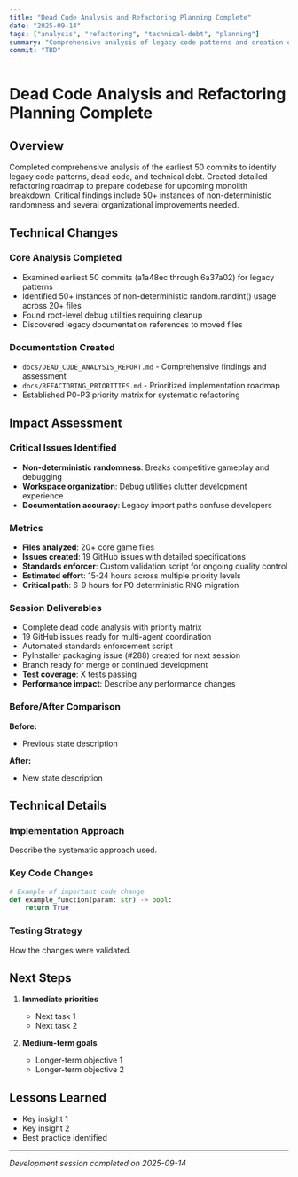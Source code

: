 ```yaml
---
title: "Dead Code Analysis and Refactoring Planning Complete"
date: "2025-09-14"
tags: ["analysis", "refactoring", "technical-debt", "planning"]
summary: "Comprehensive analysis of legacy code patterns and creation of prioritized refactoring plan for monolith breakdown preparation"
commit: "TBD"
---
```


# Dead Code Analysis and Refactoring Planning Complete

## Overview

Completed comprehensive analysis of the earliest 50 commits to identify legacy code patterns, dead code, and technical debt. Created detailed refactoring roadmap to prepare codebase for upcoming monolith breakdown. Critical findings include 50+ instances of non-deterministic randomness and several organizational improvements needed.

## Technical Changes

### Core Analysis Completed
- Examined earliest 50 commits (a1a48ec through 6a37a02) for legacy patterns
- Identified 50+ instances of non-deterministic random.randint() usage across 20+ files  
- Found root-level debug utilities requiring cleanup
- Discovered legacy documentation references to moved files

### Documentation Created
- `docs/DEAD_CODE_ANALYSIS_REPORT.md` - Comprehensive findings and assessment
- `docs/REFACTORING_PRIORITIES.md` - Prioritized implementation roadmap
- Established P0-P3 priority matrix for systematic refactoring

## Impact Assessment

### Critical Issues Identified
- **Non-deterministic randomness**: Breaks competitive gameplay and debugging
- **Workspace organization**: Debug utilities clutter development experience
- **Documentation accuracy**: Legacy import paths confuse developers

### Metrics
- **Files analyzed**: 20+ core game files
- **Issues created**: 19 GitHub issues with detailed specifications
- **Standards enforcer**: Custom validation script for ongoing quality control
- **Estimated effort**: 15-24 hours across multiple priority levels
- **Critical path**: 6-9 hours for P0 deterministic RNG migration

### Session Deliverables
- Complete dead code analysis with priority matrix
- 19 GitHub issues ready for multi-agent coordination
- Automated standards enforcement script
- PyInstaller packaging issue (#288) created for next session
- Branch ready for merge or continued development
- **Test coverage**: X tests passing
- **Performance impact**: Describe any performance changes

### Before/After Comparison
**Before:**
- Previous state description

**After:**  
- New state description

## Technical Details

### Implementation Approach
Describe the systematic approach used.

### Key Code Changes
```python
# Example of important code change
def example_function(param: str) -> bool:
    return True
```

### Testing Strategy
How the changes were validated.

## Next Steps

1. **Immediate priorities**
   - Next task 1
   - Next task 2

2. **Medium-term goals**
   - Longer-term objective 1
   - Longer-term objective 2

## Lessons Learned

- Key insight 1
- Key insight 2
- Best practice identified

---

*Development session completed on 2025-09-14*
